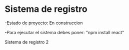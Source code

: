 <h1> Sistema de registro</h1>

-Estado de proyecto: En construccion

-Para ejecutar el sistema debes poner:
"npm install react"


Sistema de registro 2
